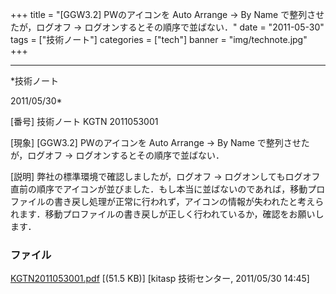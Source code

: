 ﻿+++
title = "[GGW3.2] PWのアイコンを Auto Arrange → By Name で整列させたが，ログオフ → ログオンするとその順序で並ばない．"
date = "2011-05-30"
tags = ["技術ノート"]
categories = ["tech"]
banner = "img/technote.jpg"
+++

-----------------------------------------------------------------------------------------------------------------------------

*技術ノート

2011/05/30*


[番号]
技術ノート KGTN 2011053001

[現象]
[GGW3.2] PWのアイコンを Auto Arrange → By Name
で整列させたが，ログオフ → ログオンするとその順序で並ばない．

[説明]
弊社の標準環境で確認しましたが，ログオフ →
ログオンしてもログオフ直前の順序でアイコンが並びました．もし本当に並ばないのであれば，移動プロファイルの書き戻し処理が正常に行われず，アイコンの情報が失われたと考えられます．移動プロファイルの書き戻しが正しく行われているか，確認をお願いします．


### ファイル

 
 


[KGTN2011053001.pdf](http://techreport.kitasp.net/attachments/download/569/KGTN2011053001.pdf)
 [(51.5 KB)] [kitasp 技術センター, 2011/05/30
14:45]


 


 

